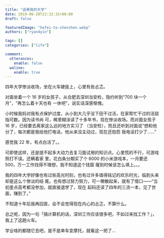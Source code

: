 ```yaml
---
title: "逃离我的大学"
date: 2019-06-20T22:32:31+08:00
draft: false

featuredImage: "hefei-to-shenzhen.webp"
authors: ["ryan4yin"]

tags: []
categories: ["life"]

comment:
  utterances:
    enable: false
  waline:
    enable: true
---
```


四年大学惨淡收场，坐在火车硬座上，心里有些忐忑。

对面坐着一个 16 岁的女孩子，从合肥去深圳当安检，隐约听到“700 块一个月”，“再怎么着十天也有
一休吧”，说实话深感惭愧。

小时候我妈对我有点保护过度，从小到大几乎没下田干过活，在家帮忙干过的活屈指可数。因为读书尚
可，稀里糊涂读了十多年书，现在惨淡收场。而对面女孩子 16 岁，已经要去离家这么远的地方实习了
（当安检），而且还听到对面说“想和他分了，每次都是我给他打电话，他从来没主动过，现在还抱怨
我电话打少了......”

感觉我 22 年，有点白活了。。

可即使这样，还是提不起多大动力去复习面试用的知识点。心里慌的不行，可游戏照打不误。还瞒着家
里，花白条分期买了个 6000 的小米游戏本，一月要还 500，万一工作找得不理想，我不知道这个钱窟
窿到时候该怎么填上。。。

我的四年大学好像也有过些高光时刻，也有过许多值得铭记的欢乐时光，临到头来却是这么个惨淡的结
尾。也有想过努力努力，可一懒散起来，就有了借口——“当初差点高考都没参加，就直接退学了，现在
起码还读了四年的三流一本，见了世面，赚到了。”

不知道十年后我再回首，会不会觉得现在内心的忐忑，不算什么。

总之呢，因为一句「搞计算机的话，深圳工作应该很多吧，不如过来找工作？」，我上了这趟火车。

学业啥的都随它去吧，是不是单车变摩托，就看这一把了...
